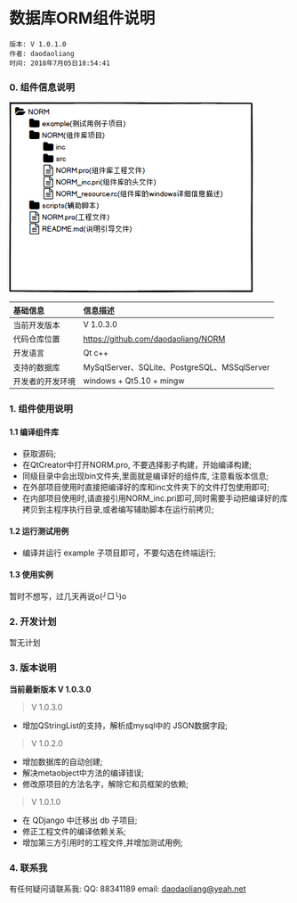 # 数据库ORM组件说明

	版本: V 1.0.1.0
    作者: daodaoliang
    时间: 2018年7月05日18:54:41

### 0. 组件信息说明

![项目架构](./scripts/pro_arch.png)

|基础信息|信息描述|
|:------|:------|
|当前开发版本|V 1.0.3.0|
|代码仓库位置|https://github.com/daodaoliang/NORM|
|开发语言|Qt c++|
|支持的数据库|MySqlServer、SQLite、PostgreSQL、MSSqlServer|
|开发者的开发环境|windows + Qt5.10 + mingw|

### 1. 组件使用说明

#### 1.1 编译组件库

* 获取源码;
* 在QtCreator中打开NORM.pro, 不要选择影子构建，开始编译构建;
* 同级目录中会出现bin文件夹,里面就是编译好的组件库, 注意看版本信息;
* 在外部项目使用时直接把编译好的库和inc文件夹下的文件打包使用即可;
* 在内部项目使用时,请直接引用NORM_inc.pri即可,同时需要手动把编译好的库拷贝到主程序执行目录,或者编写辅助脚本在运行前拷贝;

#### 1.2 运行测试用例

* 编译并运行 example 子项目即可，不要勾选在终端运行;

#### 1.3 使用实例

暂时不想写，过几天再说o(╯□╰)o

### 2. 开发计划

暂无计划

### 3. 版本说明

**当前最新版本 V 1.0.3.0**

> V 1.0.3.0

* 增加QStringList的支持，解析成mysql中的 JSON数据字段;

> V 1.0.2.0

* 增加数据库的自动创建;
* 解决metaobject中方法的编译错误;
* 修改原项目的方法名字，解除它和员框架的依赖;

> V 1.0.1.0

* 在 QDjango 中迁移出 db 子项目;
* 修正工程文件的编译依赖关系;
* 增加第三方引用时的工程文件,并增加测试用例;

### 4. 联系我

有任何疑问请联系我:
QQ: 88341189
email: daodaoliang@yeah.net






